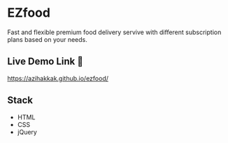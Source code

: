 # EZfood

Fast and flexible premium food delivery servive with different subscription plans based on your needs.

## Live Demo Link :trident:

https://azihakkak.github.io/ezfood/

## Stack

- HTML
- CSS
- jQuery
